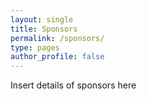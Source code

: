 ```yaml
---
layout: single
title: Sponsors
permalink: /sponsors/    
type: pages
author_profile: false
---
```


Insert details of sponsors here